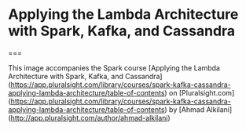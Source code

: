 # Applying the Lambda Architecture with Spark, Kafka, and Cassandra
===

This image accompanies the Spark course [Applying the Lambda Architecture with Spark, Kafka, and Cassandra] (https://app.pluralsight.com/library/courses/spark-kafka-cassandra-applying-lambda-architecture/table-of-contents) on [Pluralsight.com] (https://app.pluralsight.com/library/courses/spark-kafka-cassandra-applying-lambda-architecture/table-of-contents) by [Ahmad Alkilani] (http://app.pluralsight.com/author/ahmad-alkilani)
